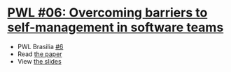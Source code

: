 # [PWL #06: Overcoming barriers to self-management in software teams](http://www.uio.no/studier/emner/matnat/ifi/INF5181/h14/artikler-teamarbeid/moe-et-al-2008---overcoming-barriers-to-self-management.pdf)

- PWL Brasilia [#6](https://www.meetup.com/papers-we-love-bsb/events/229004738/)
- Read [the paper](http://www.uio.no/studier/emner/matnat/ifi/INF5181/h14/artikler-teamarbeid/moe-et-al-2008---overcoming-barriers-to-self-management.pdf)
- View [the slides](https://github.com/papers-we-love/brasilia/blob/master/06-self-management/pwl-06-slides.pdf)

